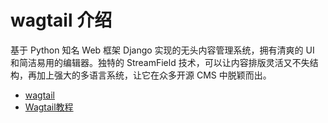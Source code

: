 # wagtail 介绍

基于 Python 知名 Web 框架 Django 实现的无头内容管理系统，拥有清爽的 UI 和简洁易用的编辑器。独特的 StreamField 技术，可以让内容排版灵活又不失结构，再加上强大的多语言系统，让它在众多开源 CMS 中脱颖而出。

- [wagtail](https://github.com/wagtail/wagtail)
- [Wagtail教程](https://github.com/gnu4cn/wagtailCMS-tutorial)
